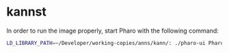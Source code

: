 # kannst

In order to run the image properly, start Pharo with the following command:
```bash
LD_LIBRARY_PATH=~/Developer/working-copies/anns/kann/: ./pharo-ui Pharo.image 
```
